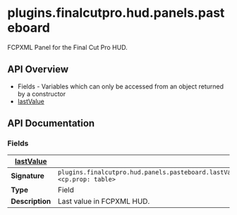 # plugins.finalcutpro.hud.panels.pasteboard

FCPXML Panel for the Final Cut Pro HUD.

## API Overview
* Fields - Variables which can only be accessed from an object returned by a constructor
 * [lastValue](#lastValue)

## API Documentation

### Fields

| [lastValue](#lastValue)         |                                                                                     |
| --------------------------------------------|-------------------------------------------------------------------------------------|
| **Signature**                               | `plugins.finalcutpro.hud.panels.pasteboard.lastValue <cp.prop: table>`                                                                    |
| **Type**                                    | Field                                                                     |
| **Description**                             | Last value in FCPXML HUD.                                                                     |

